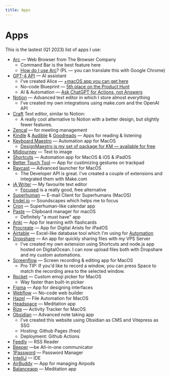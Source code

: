 ```yaml
---
title: Apps
---
```


# Apps

This is the lastest (Q1 2023) list of apps I use:

- [Arc](https://arc.net/) — Web Browser from The Browser Company
	- Command Bar is the best feature here
	- [How do I use Arc](https://community.ahoy.so/c/kawka-i-herbatka/arc-przegladarka-perfekcyjna-d569e245-0e8b-422f-bdfc-d1a5282802d4)? (PL — you can translate this with Google Chrome)
- [GPT-4 API](beta.openai.com) — AI assistant
	- I've created Alice — [+macOS app you can get here](https://getmonday.app)
	- No-code Blueprint — [5th place on the Product Hunt](https://www.producthunt.com/posts/no-code-ai-avatar-blueprint)
	- AI & Automation — [Ask ChatGPT for Actions, not Answers](https://medium.com/@overment/i-asked-chatgpt-for-actions-not-answers-9b039b76685)
- [Notion](https://www.notion.so/) — Advanced text editor in which I store almost everything
	- I've created my own integrations using make.com and the OpenAI API
- [Craft](https://craft.do/) Text editor, similar to Notion:
	- A really cool alternative to Notion with a better design, but slightly fewer features.
- [Zencal](https://zencal.io/) — for meeting management
- [Kindle](https://apps.apple.com/pl/app/amazon-kindle/id302584613?l=pl) & [Audible](https://audible.com/) & [Goodreads](https://www.goodreads.com/user/show/91387486-adam-gospodarczyk) — Apps for reading & listening
- [Keyboard Maestro](https://www.keyboardmaestro.com/main/) — Automation app for MacOS
	- [DesignMaestro is my set of package for KM — available for free](https://www.designmaestro.io)
- [Midjourney](https://midjourney.com/) — Text to image
- [Shortcuts](https://apps.apple.com/us/app/shortcuts/id915249334) — Automation app for MacOS & iOS & iPadOS
- [Better Touch Tool](https://folivora.ai/) — App for custimizing gestures on trackpad
- [Raycast](https://www.raycast.com/) — Advanced launcher for MacOS
	- The Developer API is great. I've created a couple of extensions and integrated them with Make.com
- [iA Writer](ia.net) — My favourite text editor
	- [Focused](https://apps.apple.com/us/app/focused-minimal-markdown-app/id899966452?mt=12) is a really good, free alternative
- [Superhuman](https://superhuman.com/) — E-mail Client for Superhumans (MacOS)
- [Endel.io](https://endel.io/) — Soundscapes which helps me to focus
- [Cron](https://cron.com/) — Superhuman-like calendar app
- [Paste](https://setapp.com/apps/paste) — Clipboard manager for macOS
	- Definitely "a must have" app
- [Anki](https://ankiweb.net/) — App for learning with flashcards
- [Procreate](https://apps.apple.com/us/app/procreate/id425073498) — App for Digital Arists for iPadOS
- [Airtable](https://airtable.com/) — Excel-like database tool which I'm using for [Automation](Automation.md)
- [Dropshare](https://dropshare.app/) — An app for quickly sharing files with my VPS Server
	- I've created my own extension using Shortcuts and node.js app hosted on DigitalOcean. I can now upload files both with Dropshare and my custom automations.
- [Screenflow](http://www.telestream.net/screenflow/overview.htm) — Screen recording & editing app for MacOS
	- Pro TIP: If you'd like to record a window, you can press Space to match the recording area to the selected window.
- [Rocket](https://matthewpalmer.net/rocket/) — Custom emoji picker for MacOS
	- Way faster than built-in picker
- [Figma](https://figma.com/) — App for designing interfaces
- [Webflow](https://webflow.com/) — No-code web builder
- [Hazel](https://www.noodlesoft.com/) — File Automation for MacOS
- [Headspace](https://headspace.com/) — Meditation app
- [Rize](https://rize.io/) — Activity Tracker for MacOS
- [Obsidian](https://obsidian.md) — Advanced note taking app
	- I've created this website using Obsidian as CMS and Vitepress as SSG
	- Hosting: Github Pages (free)
	- Deployment: Github Actions
- [Feedly](https://feedly.com/) — RSS Reader
- [Beeper](https://www.beeper.com) —be All-in-one communicator
- [1Password](https://1password.com/) — Password Manager
- [IntelliJ](https://www.jetbrains.com/idea/) — IDE
- [AirBuddy](https://v2.airbuddy.app/) — App for managing Airpods
- [Balanceapp](https://www.balanceapp.com/) — Meditation app